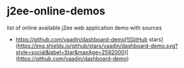 # j2ee-online-demos
list of online available j2ee web application demo with sources

* https://github.com/vaadin/dashboard-demo[![GitHub stars](https://img.shields.io/github/stars/vaadin/dashboard-demo.svg?style=social&label=Star&maxAge=2592000)](https://github.com/vaadin/dashboard-demo)
